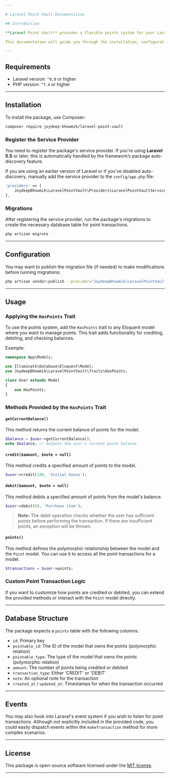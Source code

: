 ```yaml
---

# Laravel Point Vault Documentation

## Introduction

**Laravel Point Vault** provides a flexible points system for your Laravel models. This package allows models to have a "points vault" where you can easily debit and credit points, keep track of balances, and record transactions.

This documentation will guide you through the installation, configuration, and usage of the package.

---
```


## Requirements

- Laravel version: `^8.0` or higher
- PHP version: `^7.4` or higher

---

## Installation

To install the package, use Composer:

```bash
composer require joydeep-bhowmik/laravel-point-vault
```

### Register the Service Provider

You need to register the package's service provider. If you're using **Laravel 5.5** or later, this is automatically handled by the framework’s package auto-discovery feature.

If you are using an earlier version of Laravel or if you’ve disabled auto-discovery, manually add the service provider to the `config/app.php` file:

```php
'providers' => [
    JoydeepBhowmik\LaravelPointVault\Providers\LaravelPointVaultServiceProvider::class,
],
```

### Migrations

After registering the service provider, run the package's migrations to create the necessary database table for point transactions.

```bash
php artisan migrate
```

---

## Configuration

You may want to publish the migration file (if needed) to make modifications before running migrations:

```bash
php artisan vendor:publish --provider="JoydeepBhowmik\LaravelPointVault\Providers\LaravelPointVaultServiceProvider" --tag="migrations"
```

---

## Usage

### Applying the `HasPoints` Trait

To use the points system, add the `HasPoints` trait to any Eloquent model where you want to manage points. This trait adds functionality for crediting, debiting, and checking balances.

Example:

```php
namespace App\Models;

use Illuminate\Database\Eloquent\Model;
use JoydeepBhowmik\LaravelPointVault\Traits\HasPoints;

class User extends Model
{
    use HasPoints;
}
```

### Methods Provided by the `HasPoints` Trait

#### `getCurrentBalance()`

This method returns the current balance of points for the model.

```php
$balance = $user->getCurrentBalance();
echo $balance; // Outputs the user's current point balance
```

#### `credit($amount, $note = null)`

This method credits a specified amount of points to the model.

```php
$user->credit(100, 'Initial bonus');
```

#### `debit($amount, $note = null)`

This method debits a specified amount of points from the model's balance.

```php
$user->debit(50, 'Purchase item');
```

> **Note:** The debit operation checks whether the user has sufficient points before performing the transaction. If there are insufficient points, an exception will be thrown.

#### `points()`

This method defines the polymorphic relationship between the model and the `Point` model. You can use it to access all the point transactions for a model.

```php
$transactions = $user->points;
```

### Custom Point Transaction Logic

If you want to customize how points are credited or debited, you can extend the provided methods or interact with the `Point` model directly.

---

## Database Structure

The package expects a `points` table with the following columns:

- `id`: Primary key
- `pointable_id`: The ID of the model that owns the points (polymorphic relation)
- `pointable_type`: The type of the model that owns the points (polymorphic relation)
- `amount`: The number of points being credited or debited
- `transaction_type`: Either 'CREDIT' or 'DEBIT'
- `note`: An optional note for the transaction
- `created_at` / `updated_at`: Timestamps for when the transaction occurred

---

## Events

You may also hook into Laravel's event system if you wish to listen for point transactions. Although not explicitly included in the provided code, you could easily dispatch events within the `makeTransaction` method for more complex scenarios.

---

## License

This package is open-source software licensed under the [MIT license](https://github.com/joydeep-bhowmik/laravel-point-vault/blob/main/LICENSE).

---
